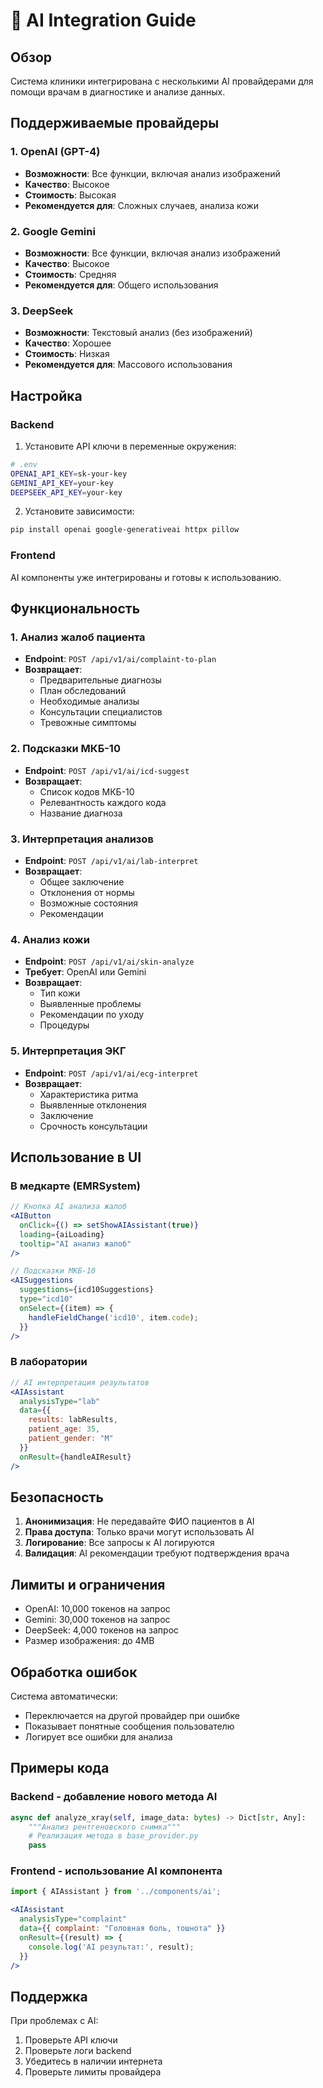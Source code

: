 # 🤖 AI Integration Guide

## Обзор

Система клиники интегрирована с несколькими AI провайдерами для помощи врачам в диагностике и анализе данных.

## Поддерживаемые провайдеры

### 1. OpenAI (GPT-4)
- **Возможности**: Все функции, включая анализ изображений
- **Качество**: Высокое
- **Стоимость**: Высокая
- **Рекомендуется для**: Сложных случаев, анализа кожи

### 2. Google Gemini
- **Возможности**: Все функции, включая анализ изображений
- **Качество**: Высокое
- **Стоимость**: Средняя
- **Рекомендуется для**: Общего использования

### 3. DeepSeek
- **Возможности**: Текстовый анализ (без изображений)
- **Качество**: Хорошее
- **Стоимость**: Низкая
- **Рекомендуется для**: Массового использования

## Настройка

### Backend

1. Установите API ключи в переменные окружения:
```bash
# .env
OPENAI_API_KEY=sk-your-key
GEMINI_API_KEY=your-key
DEEPSEEK_API_KEY=your-key
```

2. Установите зависимости:
```bash
pip install openai google-generativeai httpx pillow
```

### Frontend

AI компоненты уже интегрированы и готовы к использованию.

## Функциональность

### 1. Анализ жалоб пациента
- **Endpoint**: `POST /api/v1/ai/complaint-to-plan`
- **Возвращает**:
  - Предварительные диагнозы
  - План обследований
  - Необходимые анализы
  - Консультации специалистов
  - Тревожные симптомы

### 2. Подсказки МКБ-10
- **Endpoint**: `POST /api/v1/ai/icd-suggest`
- **Возвращает**:
  - Список кодов МКБ-10
  - Релевантность каждого кода
  - Название диагноза

### 3. Интерпретация анализов
- **Endpoint**: `POST /api/v1/ai/lab-interpret`
- **Возвращает**:
  - Общее заключение
  - Отклонения от нормы
  - Возможные состояния
  - Рекомендации

### 4. Анализ кожи
- **Endpoint**: `POST /api/v1/ai/skin-analyze`
- **Требует**: OpenAI или Gemini
- **Возвращает**:
  - Тип кожи
  - Выявленные проблемы
  - Рекомендации по уходу
  - Процедуры

### 5. Интерпретация ЭКГ
- **Endpoint**: `POST /api/v1/ai/ecg-interpret`
- **Возвращает**:
  - Характеристика ритма
  - Выявленные отклонения
  - Заключение
  - Срочность консультации

## Использование в UI

### В медкарте (EMRSystem)
```jsx
// Кнопка AI анализа жалоб
<AIButton
  onClick={() => setShowAIAssistant(true)}
  loading={aiLoading}
  tooltip="AI анализ жалоб"
/>

// Подсказки МКБ-10
<AISuggestions
  suggestions={icd10Suggestions}
  type="icd10"
  onSelect={(item) => {
    handleFieldChange('icd10', item.code);
  }}
/>
```

### В лаборатории
```jsx
// AI интерпретация результатов
<AIAssistant
  analysisType="lab"
  data={{
    results: labResults,
    patient_age: 35,
    patient_gender: "М"
  }}
  onResult={handleAIResult}
/>
```

## Безопасность

1. **Анонимизация**: Не передавайте ФИО пациентов в AI
2. **Права доступа**: Только врачи могут использовать AI
3. **Логирование**: Все запросы к AI логируются
4. **Валидация**: AI рекомендации требуют подтверждения врача

## Лимиты и ограничения

- OpenAI: 10,000 токенов на запрос
- Gemini: 30,000 токенов на запрос
- DeepSeek: 4,000 токенов на запрос
- Размер изображения: до 4MB

## Обработка ошибок

Система автоматически:
- Переключается на другой провайдер при ошибке
- Показывает понятные сообщения пользователю
- Логирует все ошибки для анализа

## Примеры кода

### Backend - добавление нового метода AI
```python
async def analyze_xray(self, image_data: bytes) -> Dict[str, Any]:
    """Анализ рентгеновского снимка"""
    # Реализация метода в base_provider.py
    pass
```

### Frontend - использование AI компонента
```jsx
import { AIAssistant } from '../components/ai';

<AIAssistant
  analysisType="complaint"
  data={{ complaint: "Головная боль, тошнота" }}
  onResult={(result) => {
    console.log('AI результат:', result);
  }}
/>
```

## Поддержка

При проблемах с AI:
1. Проверьте API ключи
2. Проверьте логи backend
3. Убедитесь в наличии интернета
4. Проверьте лимиты провайдера
